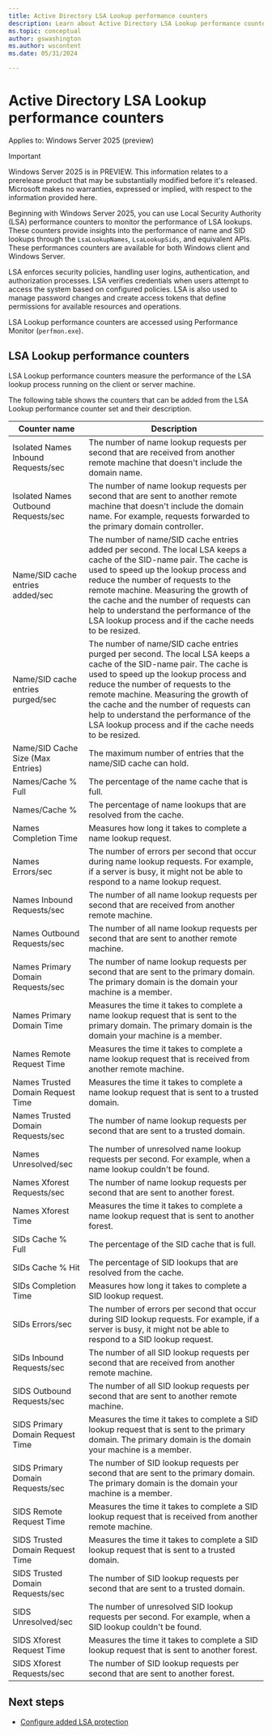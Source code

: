 ```yaml
---
title: Active Directory LSA Lookup performance counters
description: Learn about Active Directory LSA Lookup performance counters
ms.topic: conceptual
author: gswashington
ms.author: wscontent
ms.date: 05/31/2024

---
```


# Active Directory LSA Lookup performance counters

Applies to: Windows Server 2025 (preview)

> [!IMPORTANT]
> Windows Server 2025 is in PREVIEW. This information relates to a prerelease product that may be substantially modified before it's released. Microsoft makes no warranties, expressed or implied, with respect to the information provided here.

Beginning with Windows Server 2025, you can use Local Security Authority (LSA) performance counters to monitor the performance of LSA lookups. These counters provide insights into the performance of name and SID lookups through the `LsaLookupNames`, `LsaLookupSids`, and equivalent APIs. These performances counters are available for both Windows client and Windows Server.

LSA enforces security policies, handling user logins, authentication, and authorization processes. LSA verifies credentials when users attempt to access the system based on configured policies. LSA is also used to manage password changes and create access tokens that define permissions for available resources and operations.

LSA Lookup performance counters are accessed using Performance Monitor (`perfmon.exe`).

## LSA Lookup performance counters

LSA Lookup performance counters measure the performance of the LSA lookup process running on the client or server machine.

The following table shows the counters that can be added from the LSA Lookup performance counter set and their description.

| Counter name | Description |
|--|--|
| Isolated Names Inbound Requests/sec | The number of name lookup requests per second that are received from another remote machine that doesn't include the domain name. |
| Isolated Names Outbound Requests/sec | The number of name lookup requests per second that are sent to another remote machine that doesn't include the domain name. For example, requests forwarded to the primary domain controller. |
| Name/SID cache entries added/sec | The number of name/SID cache entries added per second. The local LSA keeps a cache of the SID-name pair. The cache is used to speed up the lookup process and reduce the number of requests to the remote machine. Measuring the growth of the cache and the number of requests can help to understand the performance of the LSA lookup process and if the cache needs to be resized. |
| Name/SID cache entries purged/sec | The number of name/SID cache entries purged per second. The local LSA keeps a cache of the SID-name pair. The cache is used to speed up the lookup process and reduce the number of requests to the remote machine. Measuring the growth of the cache and the number of requests can help to understand the performance of the LSA lookup process and if the cache needs to be resized. |
| Name/SID Cache Size (Max Entries) | The maximum number of entries that the name/SID cache can hold. |
| Names/Cache % Full | The percentage of the name cache that is full. |
| Names/Cache % | The percentage of name lookups that are resolved from the cache. |
| Names Completion Time | Measures how long it takes to complete a name lookup request. |
| Names Errors/sec | The number of errors per second that occur during name lookup requests. For example, if a server is busy, it might not be able to respond to a name lookup request. |
| Names Inbound Requests/sec | The number of all name lookup requests per second that are received from another remote machine. |
| Names Outbound Requests/sec | The number of all name lookup requests per second that are sent to another remote machine. |
| Names Primary Domain Requests/sec | The number of name lookup requests per second that are sent to the primary domain. The primary domain is the domain your machine is a member. |
| Names Primary Domain Time | Measures the time it takes to complete a name lookup request that is sent to the primary domain. The primary domain is the domain your machine is a member. |
| Names Remote Request Time | Measures the time it takes to complete a name lookup request that is received from another remote machine. |
| Names Trusted Domain Request Time | Measures the time it takes to complete a name lookup request that is sent to a trusted domain. |
| Names Trusted Domain Requests/sec | The number of name lookup requests per second that are sent to a trusted domain. |
| Names Unresolved/sec | The number of unresolved name lookup requests per second. For example, when a name lookup couldn't be found. |
| Names Xforest Requests/sec | The number of name lookup requests per second that are sent to another forest. |
| Names Xforest Time | Measures the time it takes to complete a name lookup request that is sent to another forest. |
| SIDs Cache % Full | The percentage of the SID cache that is full. |
| SIDs Cache % Hit | The percentage of SID lookups that are resolved from the cache. |
| SIDs Completion Time | Measures how long it takes to complete a SID lookup request. |
| SIDs Errors/sec | The number of errors per second that occur during SID lookup requests. For example, if a server is busy, it might not be able to respond to a SID lookup request. |
| SIDs Inbound Requests/sec | The number of all SID lookup requests per second that are received from another remote machine. |
| SIDS Outbound Requests/sec | The number of all SID lookup requests per second that are sent to another remote machine. |
| SIDS Primary Domain Request Time | Measures the time it takes to complete a SID lookup request that is sent to the primary domain. The primary domain is the domain your machine is a member. |
| SIDS Primary Domain Requests/sec | The number of SID lookup requests per second that are sent to the primary domain. The primary domain is the domain your machine is a member. |
| SIDS Remote Request Time | Measures the time it takes to complete a SID lookup request that is received from another remote machine. |
| SIDS Trusted Domain Request Time | Measures the time it takes to complete a SID lookup request that is sent to a trusted domain. |
| SIDS Trusted Domain Requests/sec | The number of SID lookup requests per second that are sent to a trusted domain. |
| SIDS Unresolved/sec | The number of unresolved SID lookup requests per second. For example, when a SID lookup couldn't be found. |
| SIDS Xforest Request Time | Measures the time it takes to complete a SID lookup request that is sent to another forest. |
| SIDS Xforest Requests/sec | The number of SID lookup requests per second that are sent to another forest. |

## Next steps

- [Configure added LSA protection](../../security/credentials-protection-and-management/configuring-additional-lsa-protection.md)
